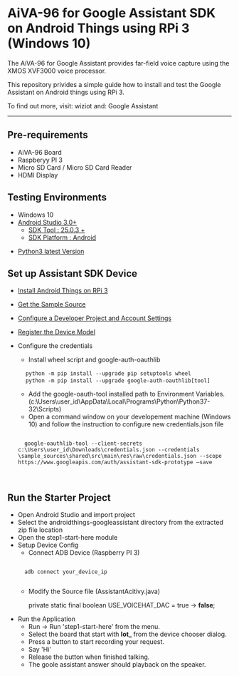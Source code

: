 # AiVA-96 for Google Assistant SDK on Android Things using RPi 3 (Windows 10)


The AiVA-96 for Google Assistant provides far-field voice capture using the XMOS XVF3000 voice processor.

This repository privides a simple guide how to install and test the Google Assistant on Android things using RPi 3. 

To find out more, visit: <a ref = "https://wiziot">wiziot</a>
and: <a ref ="https://developers.google.com/assistant/sdk/guides/library/python/?hl=en">  Google Assistant</a>

---
## Pre-requirements

* AiVA-96 Board
* Raspberyy PI 3
* Micro SD Card / Micro SD Card Reader
* HDMI Display 

## Testing Environments
* Windows 10
* [Android Studio 3.0+][android_stduio]
    * [SDK Tool : 25.0.3 +][adnroid_sdk_manager]    
    * [SDK Platform : Android][adnroid_sdk_manager]

[android_stduio]:https://developer.android.com/studio/
[adnroid_sdk_manager]:https://developer.android.com/studio/intro/update#sdk-manager

* <a href = "https://www.python.org/getit/"> Python3 latest Version</a>

## Set up Assistant SDK Device
* <a href = "https://developer.android.com/things/hardware/raspberrypi"> Install Android Things on RPi 3</a>
* <a href = "https://github.com/googlecodelabs/androidthings-googleassistant/archive/master.zip">Get the Sample Source</a>

* <a href = "https://developers.google.com/assistant/sdk/guides/library/python/embed/config-dev-project-and-account">Configure a Developer Project and Account Settings</a>
* <a href = "https://developers.google.com/assistant/sdk/guides/library/python/embed/register-device">Register the Device Model</a>

* Configure the credentials
    * Install wheel script and google-auth-oauthlib
    <pre>
    <code>python -m pip install --upgrade pip setuptools wheel</code> 
    <code>python -m pip install --upgrade google-auth-oauthlib[tool] </code> </pre>

    * Add the google-oauth-tool installed path to Environment Variables.
    (c:\Users\user_id\AppData\Local\Programs\Python\Python37-32\Scripts\)
    * Open a command window on your developement machine (Windows 10) and follow the instruction to configure new credentials.json file
    <pre><code>
    google-oauthlib-tool --client-secrets c:\Users\user_id\Downloads\credentials.json --credentials \sample_sources\shared\src\main\res\raw\credentials.json --scope https://www.googleapis.com/auth/assistant-sdk-prototype –save 
    </code>
    </pre>


## Run the Starter Project
* Open Android Studio and import project
* Select the androidthings-googleassistant directory from the extracted zip file location
* Open the step1-start-here module
* Setup Device Config
    * Connect ADB Device (Raspberry PI 3)
    <pre><code>
    adb connect your_device_ip    
    </code></pre>
    * Modify the Source file (AssistantAcitivy.java)

        private static final boolean USE_VOICEHAT_DAC = true → **false**; 
* Run the Application 
    * Run -> Run 'step1-start-here' from the menu.
    * Select the board that start with **Iot_** from the device chooser dialog. 
    * Press a button to start recording your request.
    * Say 'Hi'
    * Release the button when finished talking.
    * The goole assistant answer should playback on the speaker.





 










